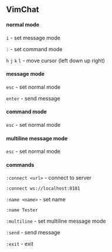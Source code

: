 ## VimChat

#### normal mode
`i` - set message mode

`:` - set command mode

`h` `j` `k` `l` - move cursor (left down up right)

#### message mode
`esc` - set normal mode

`enter` - send message

#### command mode
`esc` - set normal mode

#### multiline message mode
`esc` - set normal mode

#### commands
`:connect <url>` - connect to server

`:connect ws://localhost:8181`

`:name <name>` - set name

`:name Tester`

`:multiline` - set multiline message mode

`:send` - send message

`:exit` - exit
